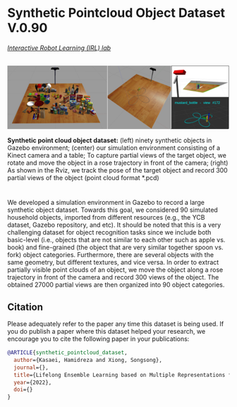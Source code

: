 # Synthetic Pointcloud Object Dataset V.0.90

###### [Interactive Robot Learning (IRL) lab](https://www.ai.rug.nl/irl-lab/)

<p align="center">
  <img src="imgs/overview.png" width="800" title="">
</p>

**Synthetic point cloud object dataset:** (left) ninety synthetic objects in Gazebo environment; (center) our simulation environment consisting of a Kinect camera and a table; To capture partial views of the target object, we rotate and move the object in a rose trajectory in front of the camera; (right) As shown in the Rviz, we track the pose of the target object and record 300 partial views of the object (point cloud format *.pcd)

# 

We developed a simulation environment in Gazebo to record a large synthetic object dataset. Towards this goal, we considered 90 simulated household objects, imported from different resources (e.g., the YCB dataset, Gazebo repository, and etc). It should be noted that this is a very challenging dataset for object recognition tasks since we include both basic-level (i.e., objects that are not similar to each other such as apple vs. book) and fine-grained (the object that are very similar together spoon vs. fork) object categories. Furthermore, there are several objects with the same geometry, but different textures, and vice versa. In order to extract partially visible point clouds of an object, we move the object along a rose trajectory in front of the camera and record 300 views of the object. The obtained 27000 partial views are then organized into 90 object categories. 

## Citation

Please adequately refer to the paper any time this dataset is being used. If you do publish a paper where this dataset helped your research, we encourage you to cite the following paper in your publications:

```bib
@ARTICLE{synthetic_pointcloud_dataset,
  author={Kasaei, Hamidreza and Xiong, Songsong},
  journal={}, 
  title={Lifelong Ensemble Learning based on Multiple Representations for Few-Shot Object Recognition}, 
  year={2022},
  doi={}
}
```
